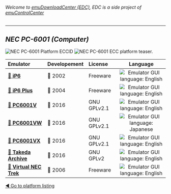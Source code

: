 ###### Welcome to [emuDownloadCenter (EDC)](https://github.com/PhoenixInteractiveNL/emuDownloadCenter/wiki/), EDC is a side project of [emuControlCenter](https://github.com/PhoenixInteractiveNL/emuControlCenter/wiki/)
***
## _NEC PC-6001 (Computer)_
![](https://raw.githubusercontent.com/wiki/PhoenixInteractiveNL/emuDownloadCenter/images_platform/ecc_pc6001_cell.png "NEC PC-6001 Platform ECCID")
![](https://raw.githubusercontent.com/wiki/PhoenixInteractiveNL/emuDownloadCenter/images_platform/ecc_pc6001_teaser.png "NEC PC-6001 ECC platform teaser.")

| Emulator | Developement | License | Language |
|:---------|:-------------|:--------|:--------:|
| [:file_folder: **iP6**](https://github.com/PhoenixInteractiveNL/emuDownloadCenter/wiki/Emulator-ip6#menu) | :red_circle: 2002 | Freeware | ![](https://raw.githubusercontent.com/wiki/PhoenixInteractiveNL/emuDownloadCenter/images_flags/icon_flag_EN_24.png "Emulator GUI language: English") |
| [:file_folder: **iP6 Plus**](https://github.com/PhoenixInteractiveNL/emuDownloadCenter/wiki/Emulator-ip6plus#menu) | :red_circle: 2004 | Freeware | ![](https://raw.githubusercontent.com/wiki/PhoenixInteractiveNL/emuDownloadCenter/images_flags/icon_flag_EN_24.png "Emulator GUI language: English") |
| [:file_folder: **PC6001V**](https://github.com/PhoenixInteractiveNL/emuDownloadCenter/wiki/Emulator-pc6001v#menu) | :large_blue_circle: 2016 | GNU GPLv2.1 | ![](https://raw.githubusercontent.com/wiki/PhoenixInteractiveNL/emuDownloadCenter/images_flags/icon_flag_EN_24.png "Emulator GUI language: English") |
| [:file_folder: **PC6001VW**](https://github.com/PhoenixInteractiveNL/emuDownloadCenter/wiki/Emulator-pc6001vw#menu) | :large_blue_circle: 2016 | GNU GPLv2.1 | ![](https://raw.githubusercontent.com/wiki/PhoenixInteractiveNL/emuDownloadCenter/images_flags/icon_flag_JP_24.png "Emulator GUI language: Japanese") |
| [:file_folder: **PC6001VX**](https://github.com/PhoenixInteractiveNL/emuDownloadCenter/wiki/Emulator-pc6001vx#menu) | :large_blue_circle: 2016 | GNU GPLv2.1 | ![](https://raw.githubusercontent.com/wiki/PhoenixInteractiveNL/emuDownloadCenter/images_flags/icon_flag_EN_24.png "Emulator GUI language: English") |
| [:file_folder: **Takeda Archive**](https://github.com/PhoenixInteractiveNL/emuDownloadCenter/wiki/Emulator-takeda#menu) | :large_blue_circle: 2016 | GNU GPLv2 | ![](https://raw.githubusercontent.com/wiki/PhoenixInteractiveNL/emuDownloadCenter/images_flags/icon_flag_EN_24.png "Emulator GUI language: English") |
| [:file_folder: **Virtual NEC Trek**](https://github.com/PhoenixInteractiveNL/emuDownloadCenter/wiki/Emulator-virtualnectrek#menu) | :red_circle: 2006 | Freeware | ![](https://raw.githubusercontent.com/wiki/PhoenixInteractiveNL/emuDownloadCenter/images_flags/icon_flag_EN_24.png "Emulator GUI language: English") |

[:arrow_backward: Go to platform listing](https://github.com/PhoenixInteractiveNL/emuDownloadCenter/wiki/EDC-Platform-List)
